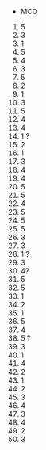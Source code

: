 - MCQ

1.  5
2. 3
3. 1
4. 5
5. 4
6. 3
7. 5
8. 2
9. 1
10. 3
11. 5
12. 4
13. 4
14. 1 ?
15. 2
16. 1
17. 3
18. 4
19. 4
20. 5
21. 5
22. 4
23. 5
24. 5
25. 5
26. 3
27. 3
28. 1 ?
29. 3
30. 4?
31. 5
32. 5
33. 1
34. 2
35. 1
36. 5
37. 4
38. 5 ?
39. 3
40. 1
41. 4
42. 2
43. 1
44. 2
45. 3
46. 4
47. 3
48. 4
49. 2
50. 3